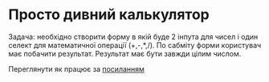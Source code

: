 # Просто дивний калькулятор

Задача: необхідно створити форму в якій буде 2 інпута для чисел і один селект для математичної операції (+,-,*,/). По сабміту форми користувач має побачити результат. 
Результат має бути завжди цілим числом.

Переглянути як працює за [посиланням](https://angry-hopper-8e00c3.netlify.app/)

